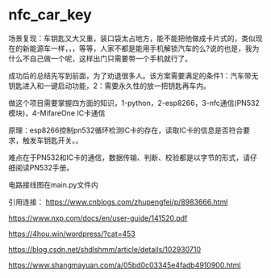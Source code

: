 # nfc_car_key

场景复现：车钥匙又大又重，装口袋太占地方，能不能把他做成卡片式的，类似现在的新能源车一样，，，等等，人家不都是能用手机解锁汽车的么?说的也是，我为什么不自己做一个呢，这样出门只需要带一个手机就行了。

成功后的总结先写到前面，为了劝退很多人。该方案需要满足的条件1：汽车带无钥匙进入和一键启动功能，2：需要永久性的放一把钥匙再车内。

做这个项目需要掌握四方面的知识，1-python，2-esp8266，3-nfc通信(PN532模块)，4-MifareOne IC卡通信

原理：esp8266控制pn532循环检测IC卡的存在，读取IC卡的信息是否符合要求，触发车钥匙开关。。

难点在于PN532和IC卡的通信，数据传输、判断、校验都是以字节的形式，请仔细阅读PN532手册。

电路接线图在main.py文件内


引用连接：
https://www.cnblogs.com/zhupengfei/p/8983666.html

https://www.nxp.com/docs/en/user-guide/141520.pdf

https://4hou.win/wordpress/?cat=453

https://blog.csdn.net/shdlshmm/article/details/102930710

https://www.shangmayuan.com/a/05bd0c03345e4fadb4910900.html
